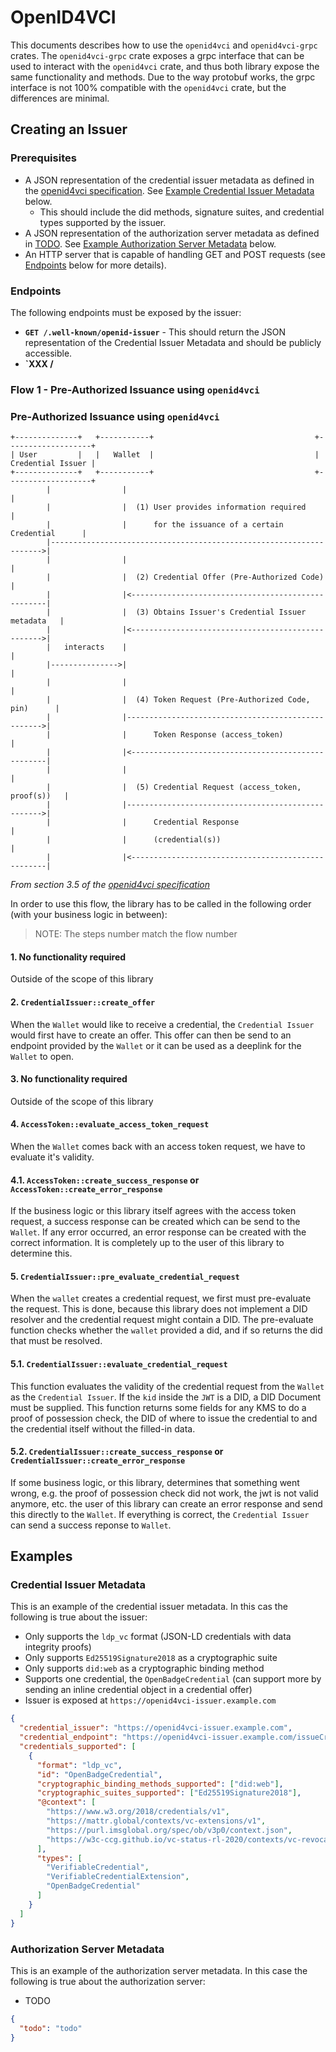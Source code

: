 # OpenID4VCI

This documents describes how to use the `openid4vci` and `openid4vci-grpc` crates. The `openid4vci-grpc` crate exposes a grpc interface that can be used to interact with the `openid4vci` crate, and thus both library expose the same functionality and methods. Due to the way protobuf works, the grpc interface is not 100% compatible with the `openid4vci` crate, but the differences are minimal.

## Creating an Issuer

### Prerequisites

- A JSON representation of the credential issuer metadata as defined in the [openid4vci specification](https://openid.net/specs/openid-4-verifiable-credential-issuance-1_0-11.html#name-credential-issuer-metadata). See [Example Credential Issuer Metadata](#credential-issuer-metadata) below.
  - This should include the did methods, signature suites, and credential types supported by the issuer.
- A JSON representation of the authorization server metadata as defined in [TODO](). See [Example Authorization Server Metadata](#authorization-server-metadata) below.
- An HTTP server that is capable of handling GET and POST requests (see [Endpoints](#endpoints) below for more details).

### Endpoints

The following endpoints must be exposed by the issuer:

- **`GET /.well-known/openid-issuer`** - This should return the JSON representation of the Credential Issuer Metadata and should be publicly accessible.
- **`XXX /**

### Flow 1 - Pre-Authorized Issuance using `openid4vci`

### Pre-Authorized Issuance using `openid4vci`

```ignore
+--------------+   +-----------+                                    +-------------------+
| User         |   |   Wallet  |                                    | Credential Issuer |
+--------------+   +-----------+                                    +-------------------+
        |                |                                                    |
        |                |  (1) User provides information required           |
        |                |      for the issuance of a certain Credential      |
        |-------------------------------------------------------------------->|
        |                |                                                    |
        |                |  (2) Credential Offer (Pre-Authorized Code)        |
        |                |<---------------------------------------------------|
        |                |  (3) Obtains Issuer's Credential Issuer metadata   |
        |                |<-------------------------------------------------->|
        |   interacts    |                                                    |
        |--------------->|                                                    |
        |                |                                                    |
        |                |  (4) Token Request (Pre-Authorized Code, pin)      |
        |                |--------------------------------------------------->|
        |                |      Token Response (access_token)                 |
        |                |<---------------------------------------------------|
        |                |                                                    |
        |                |  (5) Credential Request (access_token, proof(s))   |
        |                |--------------------------------------------------->|
        |                |      Credential Response                           |
        |                |      (credential(s))                               |
        |                |<---------------------------------------------------|
```

_From section 3.5 of the [openid4vci
specification](https://openid.net/specs/openid-4-verifiable-credential-issuance-1_0-11.html#section-3.5)_

In order to use this flow, the library has to be called in the following order
(with your business logic in between):

> NOTE: The steps number match the flow number

#### 1. No functionality required

Outside of the scope of this library

#### 2. `CredentialIssuer::create_offer`

When the `Wallet` would like to receive a credential, the `Credential Issuer`
would first have to create an offer. This offer can then be send to an endpoint
provided by the `Wallet` or it can be used as a deeplink for the `Wallet` to
open.

#### 3. No functionality required

Outside of the scope of this library

#### 4. `AccessToken::evaluate_access_token_request`

When the `Wallet` comes back with an access token request, we have to evaluate
it's validity.

#### 4.1. `AccessToken::create_success_response` or `AccessToken::create_error_response`

If the business logic or this library itself agrees with the access token
request, a success response can be created which can be send to the `Wallet`.
If any error occurred, an error response can be created with the correct
information. It is completely up to the user of this library to determine this.

#### 5. `CredentialIssuer::pre_evaluate_credential_request`

When the `wallet` creates a credential request, we first must pre-evaluate the
request. This is done, because this library does not implement a DID resolver
and the credential request might contain a DID. The pre-evaluate function
checks whether the `wallet` provided a did, and if so returns the did that must
be resolved.

#### 5.1. `CredentialIssuer::evaluate_credential_request`

This function evaluates the validity of the credential request from the
`Wallet` as the `Credential Issuer`. If the `kid` inside the `JWT` is a DID, a
DID Document must be supplied. This function returns some fields for any KMS to
do a proof of possession check, the DID of where to issue the credential to and
the credential itself without the filled-in data.

#### 5.2. `CredentialIssuer::create_success_response` or `CredentialIssuer::create_error_response`

If some business logic, or this library, determines that something went wrong,
e.g. the proof of possession check did not work, the jwt is not valid anymore,
etc. the user of this library can create an error response and send this
directly to the `Wallet`. If everything is correct, the `Credential Issuer` can
send a success reponse to `Wallet`.

## Examples

### Credential Issuer Metadata

This is an example of the credential issuer metadata. In this cas the following is true about the issuer:

- Only supports the `ldp_vc` format (JSON-LD credentials with data integrity proofs)
- Only supports `Ed25519Signature2018` as a cryptographic suite
- Only supports `did:web` as a cryptographic binding method
- Supports one credential, the `OpenBadgeCredential` (can support more by sending an inline credential object in a credential offer)
- Issuer is exposed at `https://openid4vci-issuer.example.com`

```json
{
  "credential_issuer": "https://openid4vci-issuer.example.com",
  "credential_endpoint": "https://openid4vci-issuer.example.com/issueCredential",
  "credentials_supported": [
    {
      "format": "ldp_vc",
      "id": "OpenBadgeCredential",
      "cryptographic_binding_methods_supported": ["did:web"],
      "cryptographic_suites_supported": ["Ed25519Signature2018"],
      "@context": [
        "https://www.w3.org/2018/credentials/v1",
        "https://mattr.global/contexts/vc-extensions/v1",
        "https://purl.imsglobal.org/spec/ob/v3p0/context.json",
        "https://w3c-ccg.github.io/vc-status-rl-2020/contexts/vc-revocation-list-2020/v1.jsonld"
      ],
      "types": [
        "VerifiableCredential",
        "VerifiableCredentialExtension",
        "OpenBadgeCredential"
      ]
    }
  ]
}
```

### Authorization Server Metadata

This is an example of the authorization server metadata. In this case the following is true about the authorization server:

- TODO

```json
{
  "todo": "todo"
}
```
